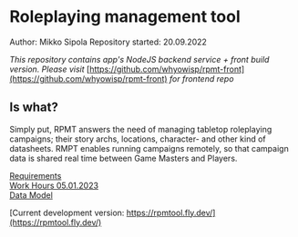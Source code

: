 # Roleplaying management tool

Author: Mikko Sipola
Repository started: 20.09.2022

*This repository contains app's NodeJS backend service + front build version. Please visit* [https://github.com/whyowisp/rpmt-front](https://github.com/whyowisp/rpmt-front) *for frontend repo*

## Is what?

Simply put, RPMT answers the need of managing tabletop roleplaying campaigns; their story archs, locations, character- and other kind of datasheets. RMPT enables running campaigns remotely, so that campaign data is shared real time between Game Masters and Players.

[Requirements](https://github.com/whyowisp/RP-management/blob/main/docs/requirements.md)<br>
[Work Hours 05.01.2023](https://github.com/whyowisp/RP-management/blob/main/docs/work_hours.md)<br>
[Data Model](https://github.com/whyowisp/RP-management/blob/main/docs/rpmt-datamodel.png)<br>

[Current development version: https://rpmtool.fly.dev/](https://rpmtool.fly.dev/)

